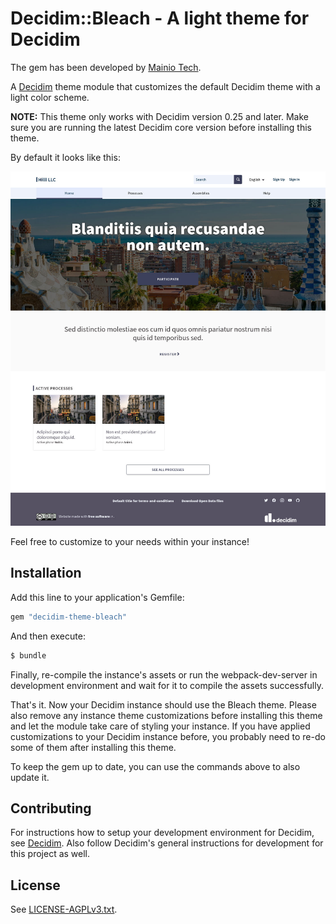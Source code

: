 # Decidim::Bleach - A light theme for Decidim

The gem has been developed by [Mainio Tech](https://www.mainiotech.fi/).

A [Decidim](https://github.com/decidim/decidim) theme module that customizes the
default Decidim theme with a light color scheme.

**NOTE:** This theme only works with Decidim version 0.25 and later. Make sure
you are running the latest Decidim core version before installing this theme.

By default it looks like this:

![Decidim Bleach Theme](screenshot.jpg)

Feel free to customize to your needs within your instance!

## Installation

Add this line to your application's Gemfile:

```ruby
gem "decidim-theme-bleach"
```

And then execute:

```bash
$ bundle
```

Finally, re-compile the instance's assets or run the webpack-dev-server in
development environment and wait for it to compile the assets successfully.

That's it. Now your Decidim instance should use the Bleach theme. Please also
remove any instance theme customizations before installing this theme and let
the module take care of styling your instance. If you have applied
customizations to your Decidim instance before, you probably need to re-do some
of them after installing this theme.

To keep the gem up to date, you can use the commands above to also update it.

## Contributing

For instructions how to setup your development environment for Decidim, see
[Decidim](https://github.com/decidim/decidim). Also follow Decidim's general
instructions for development for this project as well.

## License

See [LICENSE-AGPLv3.txt](LICENSE-AGPLv3.txt).
